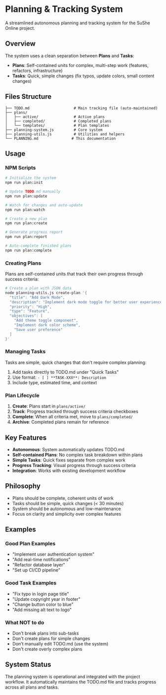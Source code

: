 # Planning & Tracking System

A streamlined autonomous planning and tracking system for the SuShe Online project.

## Overview

The system uses a clean separation between **Plans** and **Tasks**:

- **Plans**: Self-contained units for complex, multi-step work (features, refactors, infrastructure)
- **Tasks**: Quick, simple changes (fix typos, update colors, small content changes)

## Files Structure

```
├── TODO.md                    # Main tracking file (auto-maintained)
├── plans/
│   ├── active/                # Active plans
│   ├── completed/             # Completed plans
│   └── templates/             # Plan templates
├── planning-system.js         # Core system
├── planning-utils.js          # Utilities and helpers
└── PLANNING.md               # This documentation
```

## Usage

### NPM Scripts

```bash
# Initialize the system
npm run plan:init

# Update TODO.md manually
npm run plan:update

# Watch for changes and auto-update
npm run plan:watch

# Create a new plan
npm run plan:create

# Generate progress report
npm run plan:report

# Auto-complete finished plans
npm run plan:complete
```

### Creating Plans

Plans are self-contained units that track their own progress through success criteria:

```bash
# Create a plan with JSON data
node planning-utils.js create-plan '{
  "title": "Add Dark Mode",
  "description": "Implement dark mode toggle for better user experience",
  "priority": "High",
  "type": "Feature",
  "objectives": [
    "Add theme toggle component",
    "Implement dark color scheme",
    "Save user preference"
  ]
}'
```

### Managing Tasks

Tasks are simple, quick changes that don't require complex planning:

1. Add tasks directly to TODO.md under "Quick Tasks"
2. Use format: `- [ ] **TASK-XXX**: Description`
3. Include type, estimated time, and context

### Plan Lifecycle

1. **Create**: Plans start in `plans/active/`
2. **Track**: Progress tracked through success criteria checkboxes
3. **Complete**: When all criteria met, move to `plans/completed/`
4. **Archive**: Completed plans remain for reference

## Key Features

- **Autonomous**: System automatically updates TODO.md
- **Self-contained Plans**: No complex task breakdown within plans
- **Simple Tasks**: Quick fixes separate from complex work
- **Progress Tracking**: Visual progress through success criteria
- **Integration**: Works with existing development workflow

## Philosophy

- Plans should be complete, coherent units of work
- Tasks should be simple, quick changes (< 30 minutes)
- System should be autonomous and low-maintenance
- Focus on clarity and simplicity over complex features

## Examples

### Good Plan Examples
- "Implement user authentication system"
- "Add real-time notifications"
- "Refactor database layer"
- "Set up CI/CD pipeline"

### Good Task Examples
- "Fix typo in login page title"
- "Update copyright year in footer"
- "Change button color to blue"
- "Add missing alt text to logo"

### What NOT to do
- Don't break plans into sub-tasks
- Don't create plans for simple changes
- Don't manually edit TODO.md (use the system)
- Don't create overly complex plans

## System Status

The planning system is operational and integrated with the project workflow. It automatically maintains the TODO.md file and tracks progress across all plans and tasks.
